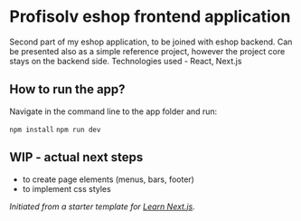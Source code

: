 # Profisolv eshop frontend application

Second part of my eshop application, to be joined with eshop backend. Can be presented also as a simple reference project, however the project core stays on the backend side.
Technologies used - React, Next.js

## How to run the app?

Navigate in the command line to the app folder and run:

`npm install`
`npm run dev`

## WIP - actual next steps

- to create page elements (menus, bars, footer)
- to implement css styles


_Initiated from a starter template for [Learn Next.js](https://nextjs.org/learn)._

